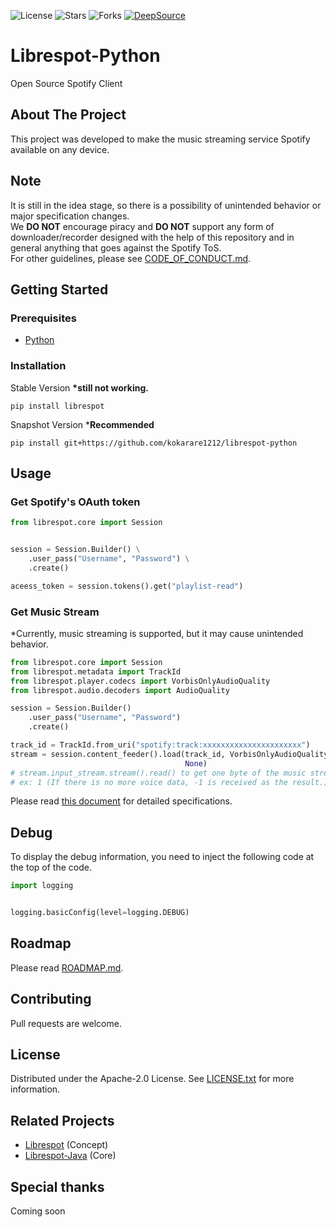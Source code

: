 ![License](https://img.shields.io/github/license/kokarare1212/librespot-python.svg)
![Stars](https://img.shields.io/github/stars/kokarare1212/librespot-python.svg)
![Forks](https://img.shields.io/github/forks/kokarare1212/librespot-python.svg)
[![DeepSource](https://deepsource.io/gh/kokarare1212/librespot-python.svg/?label=active+issues&show_trend=true)](https://deepsource.io/gh/kokarare1212/librespot-python/?ref=repository-badge)
# Librespot-Python
Open Source Spotify Client
## About The Project
This project was developed to make the music streaming service Spotify available on any device.
## Note
It is still in the idea stage, so there is a possibility of unintended behavior or major specification changes.  
We **DO NOT** encourage piracy and **DO NOT** support any form of downloader/recorder designed with the help of this repository and in general anything that goes against the Spotify ToS.  
For other guidelines, please see [CODE_OF_CONDUCT.md](https://github.com/kokarare1212/librespot-python/blob/main/CODE_OF_CONDUCT.md).
## Getting Started
### Prerequisites
* [Python](https://python.org/)
### Installation
Stable Version **\*still not working.**
```commandline
pip install librespot
```
Snapshot Version \***Recommended**
```commandline
pip install git+https://github.com/kokarare1212/librespot-python
```
## Usage
### Get Spotify's OAuth token
```python
from librespot.core import Session


session = Session.Builder() \
    .user_pass("Username", "Password") \
    .create()

aceess_token = session.tokens().get("playlist-read")
```
### Get Music Stream
\*Currently, music streaming is supported, but it may cause unintended behavior.

```python
from librespot.core import Session
from librespot.metadata import TrackId
from librespot.player.codecs import VorbisOnlyAudioQuality
from librespot.audio.decoders import AudioQuality

session = Session.Builder()
    .user_pass("Username", "Password")
    .create()

track_id = TrackId.from_uri("spotify:track:xxxxxxxxxxxxxxxxxxxxxx")
stream = session.content_feeder().load(track_id, VorbisOnlyAudioQuality(AudioQuality.AudioQuality.VERY_HIGH), False,
                                       None)
# stream.input_stream.stream().read() to get one byte of the music stream.
# ex: 1 (If there is no more voice data, -1 is received as the result.)
```
Please read [this document](https://librespot-python.rtfd.io) for detailed specifications.

## Debug
To display the debug information, you need to inject the following code at the top of the code.
```python
import logging


logging.basicConfig(level=logging.DEBUG)
```
## Roadmap
Please read [ROADMAP.md](https://github.com/kokarare1212/librespot-python/blob/main/ROADMAP.md).
## Contributing
Pull requests are welcome.
## License
Distributed under the Apache-2.0 License. See [LICENSE.txt](https://github.com/kokarare1212/librespot-python/blob/main/LICENSE.txt) for more information.
## Related Projects
* [Librespot](https://github.com/librespot-org/librespot) (Concept)
* [Librespot-Java](https://github.com/librespot-org/librespot-java) (Core)
## Special thanks
Coming soon

